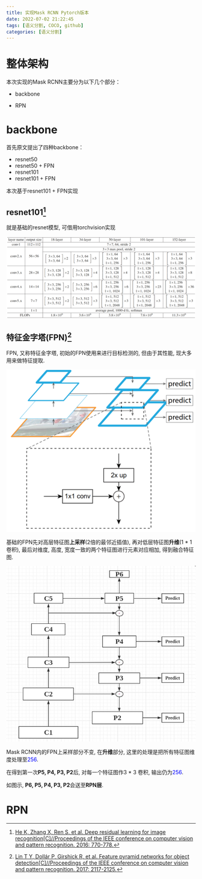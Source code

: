 ```yaml
---
title: 实现Mask RCNN Pytorch版本
date: 2022-07-02 21:22:45
tags: [语义分割, COCO, github]
categories: [语义分割]
---
```


# 整体架构

本次实现的Mask RCNN主要分为以下几个部分：
   
* backbone

* RPN

# backbone

首先原文提出了四种backbone：
* resnet50
* resnet50 + FPN
* resnet101
* resnet101 + FPN

本次基于resnet101 + FPN实现

## resnet101[^1]

就是基础的resnet模型, 可借用torchvision实现

![(resnet模型图)](/images/maskrcnn_pytorch/resnet.png)

## 特征金字塔(FPN)[^2]

FPN, 又称特征金字塔, 初始的FPN使用来进行目标检测的, 但由于其性能, 现大多用来做特征提取.

![(resnet模型图)](/images/maskrcnn_pytorch/base_fpn.png)

基础的FPN先对高层特征图**上采样**(2倍的最邻近插值), 再对低层特征图**升维**(1 * 1 卷积), 最后对维度, 高度, 宽度一致的两个特征图进行元素对应相加, 得到融合特征图.

![(resnet模型图)[^3]](/images/maskrcnn_pytorch/rcnn_fpn.jpg)

Mask RCNN内的FPN上采样部分不变, 在**升维**部分, 这里的处理是把所有特征图维度处理至<font color="blue">256</font>.

在得到第一次**P5, P4, P3, P2**后, 对每一个特征图作3 * 3 卷积, 输出仍为<font color="blue">256</font>.

如图示, **P6, P5, P4, P3, P2**会送至**RPN层**.

# RPN



[^1]: [He K, Zhang X, Ren S, et al. Deep residual learning for image recognition[C]//Proceedings of the IEEE conference on computer vision and pattern recognition. 2016: 770-778.](http://openaccess.thecvf.com/content_cvpr_2016/html/He_Deep_Residual_Learning_CVPR_2016_paper.html)

[^2]: [Lin T Y, Dollár P, Girshick R, et al. Feature pyramid networks for object detection[C]//Proceedings of the IEEE conference on computer vision and pattern recognition. 2017: 2117-2125.](https://arxiv.org/abs/1612.03144)

[^3]: [Mask-RCNN 算法及其实现详解](https://blog.csdn.net/remanented/article/details/79564045)
